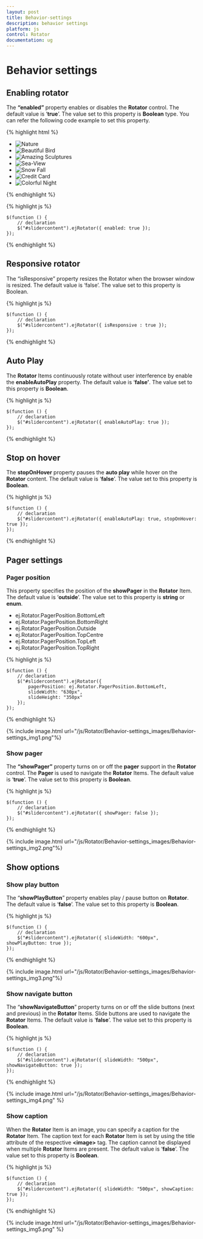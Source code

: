 ```yaml
---
layout: post
title: Behavior-settings
description: behavior settings
platform: js
control: Rotator
documentation: ug
---
```


# Behavior settings

## Enabling rotator

The **“enabled”** property enables or disables the **Rotator** control. The default value is ‘**true**’. The value set to this property is **Boolean** type. You can refer the following code example to set this property.

  {% highlight html %}

  
<div class="cols-sample-area">
   <ul id="slidercontent" accesskey="e">
      <li>
         <img class="image" src="../images/rotator/nature.jpg" title="Nature" />
      </li>
      <li>
         <img class="image" src="../images/rotator/bird.jpg" title="Beautiful Bird" />
      </li>
      <li>
         <img class="image" src="../images/rotator/sculpture.jpg" title="Amazing Sculptures" />
      </li>
      <li>
         <img class="image" src="../images/rotator/seaview.jpg" title="Sea-View" />
      </li>
      <li>
         <img class="image" src="../images/rotator/snowfall.jpg" title="Snow Fall" />
      </li>
      <li>
         <img class="image" src="../images/rotator/card.jpg" title="Credit Card" />
      </li>
      <li>
         <img class="image" src="../images/rotator/night.jpg" title="Colorful Night" />
      </li>
   </ul>
</div>


  {% endhighlight %}


  {% highlight js %}

    $(function () {
        // declaration
        $("#slidercontent").ejRotator({ enabled: true });
    });

  {% endhighlight %}
  
## Responsive rotator

The “isResponsive” property resizes the Rotator when the browser window is resized. The default value is ‘false’. The value set to this property is Boolean. 

{% highlight js %}


    $(function () {
        // declaration
        $("#slidercontent").ejRotator({ isResponsive : true });
    });

{% endhighlight %}

## Auto Play

The **Rotator** Items continuously rotate without user interference by enable the **enableAutoPlay** property. The default value is ‘**false’**. The value set to this property is **Boolean**. 

{% highlight js %}

    $(function () {
        // declaration
        $("#slidercontent").ejRotator({ enableAutoPlay: true });
    });

{% endhighlight %}

## Stop on hover

The **stopOnHover** property pauses the **auto play** while hover on the **Rotator** content. The default value is ‘**false**’. The value set to this property is **Boolean**. 

{% highlight js %}

    $(function () {
        // declaration
        $("#slidercontent").ejRotator({ enableAutoPlay: true, stopOnHover: true });
    });


{% endhighlight %}

## Pager settings

### Pager position

This property specifies the position of the **showPager** in the **Rotator** Item. The default value is ‘**outside**’. The value set to this property is **string** or **enum**. 

* ej.Rotator.PagerPosition.BottomLeft
* ej.Rotator.PagerPosition.BottomRight
* ej.Rotator.PagerPosition.Outside
* ej.Rotator.PagerPosition.TopCentre
* ej.Rotator.PagerPosition.TopLeft
* ej.Rotator.PagerPosition.TopRight



{% highlight js %}

    
    $(function () {
        // declaration
        $("#slidercontent").ejRotator({
            pagerPosition: ej.Rotator.PagerPosition.BottomLeft,
            slideWidth: "630px",
            slideHeight: "350px"
        });
    });

{% endhighlight %}



{% include image.html url="/js/Rotator/Behavior-settings_images/Behavior-settings_img1.png"%}

### Show pager

The **“showPager”** property turns on or off the **pager** support in the **Rotator** control. The **Pager** is used to navigate the **Rotator** Items. The default value is ‘**true**’. The value set to this property is **Boolean**. 

{% highlight js %}

    $(function () {
        // declaration
        $("#slidercontent").ejRotator({ showPager: false });
    });

{% endhighlight %}



{% include image.html url="/js/Rotator/Behavior-settings_images/Behavior-settings_img2.png"%}

## Show options

### Show play button

The “**showPlayButton**” property enables play / pause button on **Rotator**. The default value is ‘**false**’. The value set to this property is **Boolean**.

{% highlight js %}

    $(function () {
        // declaration
        $("#slidercontent").ejRotator({ slideWidth: "600px", showPlayButton: true });
    });

{% endhighlight %}



{% include image.html url="/js/Rotator/Behavior-settings_images/Behavior-settings_img3.png"%}

### Show navigate button

The “**showNavigateButton**” property turns on or off the slide buttons (next and previous) in the **Rotator** Items. Slide buttons are used to navigate the **Rotator** Items. The default value is ‘**false**’. The value set to this property is **Boolean**. 

{% highlight js %}

    $(function () {
        // declaration
        $("#slidercontent").ejRotator({ slideWidth: "500px", showNavigateButton: true });
    });

{% endhighlight %}



{% include image.html url="/js/Rotator/Behavior-settings_images/Behavior-settings_img4.png" %}

### Show caption

When the **Rotator** Item is an image, you can specify a caption for the **Rotator** Item. The caption text for each **Rotator** Item is set by using the title attribute of the respective **&lt;image&gt;** tag. The caption cannot be displayed when multiple **Rotator** Items are present. The default value is ‘**false**’. The value set to this property is **Boolean**. 

{% highlight js %}

    $(function () {
        // declaration
        $("#slidercontent").ejRotator({ slideWidth: "500px", showCaption: true });
    });

{% endhighlight %}



{% include image.html url="/js/Rotator/Behavior-settings_images/Behavior-settings_img5.png" %}


